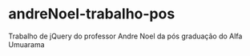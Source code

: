 # andreNoel-trabalho-pos
Trabalho de jQuery do professor Andre Noel da pós graduação do Alfa Umuarama
